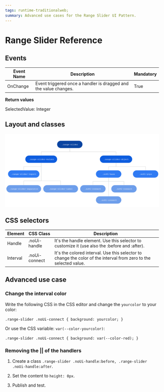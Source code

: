 ```yaml
---
tags: runtime-traditionalweb;
summary: Advanced use cases for the Range Slider UI Pattern.
---
```


# Range Slider Reference

## Events

| **Event Name** |  **Description** |  **Mandatory**  |
| ---|---|--- |  
| OnChange | Event triggered once a handler is dragged and the value changes.  |  True  |

**Return values**

SelectedValue: Integer
  
## Layout and classes

![](<images/rangeslider-3-diag.png>)


## CSS selectors

| **Element** |  **CSS Class** |  **Description**  |
| ---|---|---  
| Handle |  .noUi-handle |  It's the handle element. Use this selector to customize it (use also the :before and :after).  |
| Interval  |  .noUi-connect  |  It's the colored interval. Use this selector to change the color of the interval from zero to the selected value.  |

## Advanced use case

### Change the interval color

Write the following CSS in the CSS editor and change the `yourcolor` to your color:

`.range-slider .noUi-connect {
background: yourcolor;
}` 

Or use the CSS variable: `var(--color-yourcolor)`:

`.range-slider .noUi-connect {
background: var(--color-red);
}`

### Removing the || of the handlers

1. Create a class `.range-slider .noUi-handle:before, .range-slider .noUi-handle:after`.

1. Set the content to `height: 0px`.

1. Publish and test.

